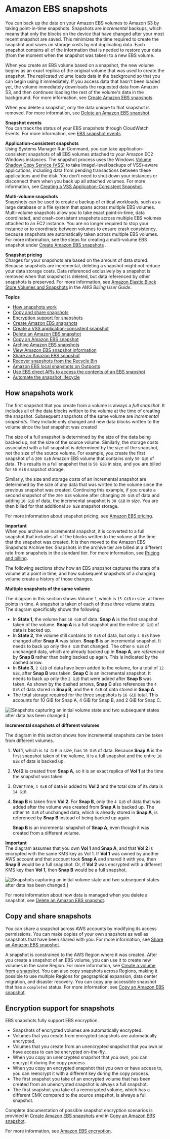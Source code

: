 # Amazon EBS snapshots<a name="EBSSnapshots"></a>

You can back up the data on your Amazon EBS volumes to Amazon S3 by taking point\-in\-time snapshots\. Snapshots are *incremental* backups, which means that only the blocks on the device that have changed after your most recent snapshot are saved\. This minimizes the time required to create the snapshot and saves on storage costs by not duplicating data\. Each snapshot contains all of the information that is needed to restore your data \(from the moment when the snapshot was taken\) to a new EBS volume\. 

When you create an EBS volume based on a snapshot, the new volume begins as an exact replica of the original volume that was used to create the snapshot\. The replicated volume loads data in the background so that you can begin using it immediately\. If you access data that hasn't been loaded yet, the volume immediately downloads the requested data from Amazon S3, and then continues loading the rest of the volume's data in the background\. For more information, see [Create Amazon EBS snapshots](ebs-creating-snapshot.md)\.

When you delete a snapshot, only the data unique to that snapshot is removed\. For more information, see [Delete an Amazon EBS snapshot](ebs-deleting-snapshot.md)\.

**Snapshot events**  
You can track the status of your EBS snapshots through CloudWatch Events\. For more information, see [EBS snapshot events](ebs-cloud-watch-events.md#snapshot-events)\.

**Application\-consistent snapshots**  
Using Systems Manager Run Command, you can take application\-consistent snapshots of all EBS volumes attached to your Amazon EC2 Windows instances\. The snapshot process uses the Windows [Volume Shadow Copy Service \(VSS\)](https://technet.microsoft.com/en-us/library/ee923636(v=ws.10).aspx) to take image\-level backups of VSS\-aware applications, including data from pending transactions between these applications and the disk\. You don't need to shut down your instances or disconnect them when you back up all attached volumes\. For more information, see [Creating a VSS Application\-Consistent Snapshot](https://docs.aws.amazon.com/AWSEC2/latest/WindowsGuide/application-consistent-snapshots.html)\.

**Multi\-volume snapshots**  
Snapshots can be used to create a backup of critical workloads, such as a large database or a file system that spans across multiple EBS volumes\. Multi\-volume snapshots allow you to take exact point\-in\-time, data coordinated, and crash\-consistent snapshots across multiple EBS volumes attached to an EC2 instance\. You are no longer required to stop your instance or to coordinate between volumes to ensure crash consistency, because snapshots are automatically taken across multiple EBS volumes\. For more information, see the steps for creating a multi\-volume EBS snapshot under [Create Amazon EBS snapshots](ebs-creating-snapshot.md) \.

**Snapshot pricing**  
Charges for your snapshots are based on the amount of data stored\. Because snapshots are incremental, deleting a snapshot might not reduce your data storage costs\. Data referenced exclusively by a snapshot is removed when that snapshot is deleted, but data referenced by other snapshots is preserved\. For more information, see [Amazon Elastic Block Store Volumes and Snapshots](https://docs.aws.amazon.com/awsaccountbilling/latest/aboutv2/checklistforunwantedcharges.html#checkebsvolumes) in the *AWS Billing User Guide*\.

**Topics**
+ [How snapshots work](#how_snapshots_work)
+ [Copy and share snapshots](#copy-and-share)
+ [Encryption support for snapshots](#encryption-support)
+ [Create Amazon EBS snapshots](ebs-creating-snapshot.md)
+ [Create a VSS application\-consistent snapshot](application-consistent-snapshots.md)
+ [Delete an Amazon EBS snapshot](ebs-deleting-snapshot.md)
+ [Copy an Amazon EBS snapshot](ebs-copy-snapshot.md)
+ [Archive Amazon EBS snapshots](snapshot-archive.md)
+ [View Amazon EBS snapshot information](ebs-describing-snapshots.md)
+ [Share an Amazon EBS snapshot](ebs-modifying-snapshot-permissions.md)
+ [Recover snapshots from the Recycle Bin](recycle-bin-working-with-snaps.md)
+ [Amazon EBS local snapshots on Outposts](snapshots-outposts.md)
+ [Use EBS direct APIs to access the contents of an EBS snapshot](ebs-accessing-snapshot.md)
+ [Automate the snapshot lifecycle](automating-snapshots.md)

## How snapshots work<a name="how_snapshots_work"></a>

The first snapshot that you create from a volume is always a *full snapshot*\. It includes all of the data blocks written to the volume at the time of creating the snapshot\. Subsequent snapshots of the same volume are *incremental snapshots*\. They include only changed and new data blocks written to the volume since the last snapshot was created

The size of a full snapshot is determined by the size of the data being backed up, not the size of the source volume\. Similarly, the storage costs associated with a full snapshot is determined by the size of the snapshot, not the size of the source volume\. For example, you create the first snapshot of a `200 GiB` Amazon EBS volume that contains only `50 GiB` of data\. This results in a full snapshot that is `50 GiB` in size, and you are billed for `50 GiB` snapshot storage\.

Similarly, the size and storage costs of an incremental snapshot are determined by the size of any data that was written to the volume since the previous snapshot was created\. Continuing this example, if you create a second snapshot of the `200 GiB` volume after changing `20 GiB` of data and adding `10 GiB` of data, the incremental snapshot is `30 GiB` in size\. You are then billed for that additional `30 GiB` snapshot storage\.

For more information about snapshot pricing, see [ Amazon EBS pricing](http://aws.amazon.com/ebs/pricing/)\.

**Important**  
When you archive an incremental snapshot, it is converted to a full snapshot that includes all of the blocks written to the volume at the time that the snapshot was created\. It is then moved to the Amazon EBS Snapshots Archive tier\. Snapshots in the archive tier are billed at a different rate from snapshots in the standard tier\. For more information, see [Pricing and billing](snapshot-archive.md#snapshot-archive-pricing)\.

The following sections show how an EBS snapshot captures the state of a volume at a point in time, and how subsequent snapshots of a changing volume create a history of those changes\.

 **Multiple snapshots of the same volume** 

The diagram in this section shows Volume 1, which is `15 GiB` in size, at three points in time\. A snapshot is taken of each of these three volume states\. The diagram specifically shows the following:
+ In **State 1**, the volume has `10 GiB` of data\. **Snap A** is the first snapshot taken of the volume\. **Snap A** is a full snapshot and the entire `10 GiB` of data is backed up\.
+ In **State 2**, the volume still contains `10 GiB` of data, but only `4 GiB` have changed after **Snap A** was taken\. **Snap B** is an incremental snapshot\. It needs to back up only the `4 GiB` that changed\. The other `6 GiB` of unchanged data, which are already backed up in **Snap A**, are *referenced* by **Snap B** rather than being backed up again\. This is indicated by the dashed arrow\.
+ In **State 3**, `2 GiB` of data have been added to the volume, for a total of `12 GiB`, after **Snap B** was taken\. **Snap C** is an incremental snapshot\. It needs to back up only the `2 GiB` that were added after **Snap B** was taken\. As shown by the dashed arrows, **Snap C** also references the `4 GiB` of data stored in **Snap B**, and the `6 GiB` of data stored in **Snap A**\.
+ The total storage required for the three snapshots is `16 GiB` total\. This accounts for 10 GiB for Snap A, 4 GiB for Snap B, and 2 GiB for Snap C\.

![\[Snapshots capturing an initial volume state and two subsequent states after data has been changed.\]](http://docs.aws.amazon.com/AWSEC2/latest/WindowsGuide/images/snapshot_1a.png)

 **Incremental snapshots of different volumes** 

The diagram in this section shows how incremental snapshots can be taken from different volumes\.

1. **Vol 1**, which is `14 GiB` in size, has `10 GiB` of data\. Because **Snap A** is the first snapshot taken of the volume, it is a full snapshot and the entire `10 GiB` of data is backed up\.

1. **Vol 2** is created from **Snap A**, so it is an exact replica of **Vol 1** at the time the snapshot was taken\.

1. Over time, `4 GiB` of data is added to **Vol 2** and the total size of its data is `14 GiB`\.

1. **Snap B** is taken from **Vol 2**\. For **Snap B**, only the `4 GiB` of data that was added after the volume was created from **Snap A** is backed up\. The other `10 GiB` of unchanged data, which is already stored in **Snap A**, is referenced by **Snap B** instead of being backed up again\.

   **Snap B** is an incremental snapshot of **Snap A**, even though it was created from a different volume\.

**Important**  
The diagram assumes that you own **Vol 1** and **Snap A**, and that **Vol 2** is encrypted with the same KMS key as Vol 1\. If **Vol 1** was owned by another AWS account and that account took **Snap A** and shared it with you, then **Snap B** would be a full snapshot\. Or, if **Vol 2** was encrypted with a different KMS key than **Vol 1**, then **Snap B** would be a full snapshot\.

![\[Snapshots capturing an initial volume state and two subsequent states after data has been changed.\]](http://docs.aws.amazon.com/AWSEC2/latest/WindowsGuide/images/snapshot_1c.png)

For more information about how data is managed when you delete a snapshot, see [Delete an Amazon EBS snapshot](ebs-deleting-snapshot.md)\.

## Copy and share snapshots<a name="copy-and-share"></a>

You can share a snapshot across AWS accounts by modifying its access permissions\. You can make copies of your own snapshots as well as snapshots that have been shared with you\. For more information, see [Share an Amazon EBS snapshot](ebs-modifying-snapshot-permissions.md)\.

A snapshot is constrained to the AWS Region where it was created\. After you create a snapshot of an EBS volume, you can use it to create new volumes in the same Region\. For more information, see [Create a volume from a snapshot](ebs-creating-volume.md#ebs-create-volume-from-snapshot)\. You can also copy snapshots across Regions, making it possible to use multiple Regions for geographical expansion, data center migration, and disaster recovery\. You can copy any accessible snapshot that has a `completed` status\. For more information, see [Copy an Amazon EBS snapshot](ebs-copy-snapshot.md)\.

## Encryption support for snapshots<a name="encryption-support"></a>

EBS snapshots fully support EBS encryption\.
+ Snapshots of encrypted volumes are automatically encrypted\.
+ Volumes that you create from encrypted snapshots are automatically encrypted\.
+ Volumes that you create from an unencrypted snapshot that you own or have access to can be encrypted on\-the\-fly\.
+ When you copy an unencrypted snapshot that you own, you can encrypt it during the copy process\.
+ When you copy an encrypted snapshot that you own or have access to, you can reencrypt it with a different key during the copy process\.
+ The first snapshot you take of an encrypted volume that has been created from an unencrypted snapshot is always a full snapshot\.
+ The first snapshot you take of a reencrypted volume, which has a different CMK compared to the source snapshot, is always a full snapshot\.

Complete documentation of possible snapshot encryption scenarios is provided in [Create Amazon EBS snapshots](ebs-creating-snapshot.md) and in [Copy an Amazon EBS snapshot](ebs-copy-snapshot.md)\.

For more information, see [Amazon EBS encryption](EBSEncryption.md)\.